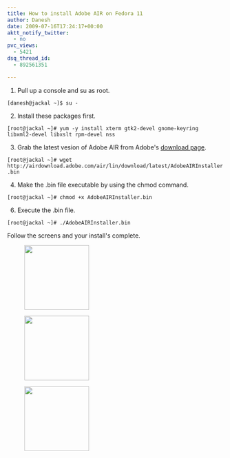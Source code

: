 ```yaml
---
title: How to install Adobe AIR on Fedora 11
author: Danesh
date: 2009-07-16T17:24:17+00:00
aktt_notify_twitter:
  - no
pvc_views:
  - 5421
dsq_thread_id:
  - 892561351

---
```

1. Pull up a console and su as root.

`[danesh@jackal ~]$ su -`

2. Install these packages first.

`[root@jackal ~]# yum -y install xterm gtk2-devel gnome-keyring libxml2-devel libxslt rpm-devel nss`

3. Grab the latest vesion of Adobe AIR from Adobe's [download page][1].

`[root@jackal ~]# wget http://airdownload.adobe.com/air/lin/download/latest/AdobeAIRInstaller.bin`

4. Make the .bin file executable by using the chmod command.

`[root@jackal ~]# chmod +x AdobeAIRInstaller.bin`

6. Execute the .bin file.

`[root@jackal ~]# ./AdobeAIRInstaller.bin`

Follow the screens and your install's complete.

<div id='gallery-4' class='gallery galleryid-1638 gallery-columns-3 gallery-size-thumbnail'>
  <figure class='gallery-item'> 
  
  <div class='gallery-icon landscape'>
    <a href='/wp-content/uploads/2009/07/Screenshot-Adobe-AIR-Setup-1.png'><img width="150" height="150" src="/wp-content/uploads/2009/07/Screenshot-Adobe-AIR-Setup-1-150x150.png" class="attachment-thumbnail size-thumbnail" alt="" loading="lazy" /></a>
  </div></figure><figure class='gallery-item'> 
  
  <div class='gallery-icon landscape'>
    <a href='/wp-content/uploads/2009/07/Screenshot-Adobe-AIR-Setup-2.png'><img width="150" height="150" src="/wp-content/uploads/2009/07/Screenshot-Adobe-AIR-Setup-2-150x150.png" class="attachment-thumbnail size-thumbnail" alt="" loading="lazy" /></a>
  </div></figure><figure class='gallery-item'> 
  
  <div class='gallery-icon landscape'>
    <a href='/wp-content/uploads/2009/07/Screenshot-Adobe-AIR-Setup-3.png'><img width="150" height="150" src="/wp-content/uploads/2009/07/Screenshot-Adobe-AIR-Setup-3-150x150.png" class="attachment-thumbnail size-thumbnail" alt="" loading="lazy" /></a>
  </div></figure>
</div>

 [1]: http://get.adobe.com/air/